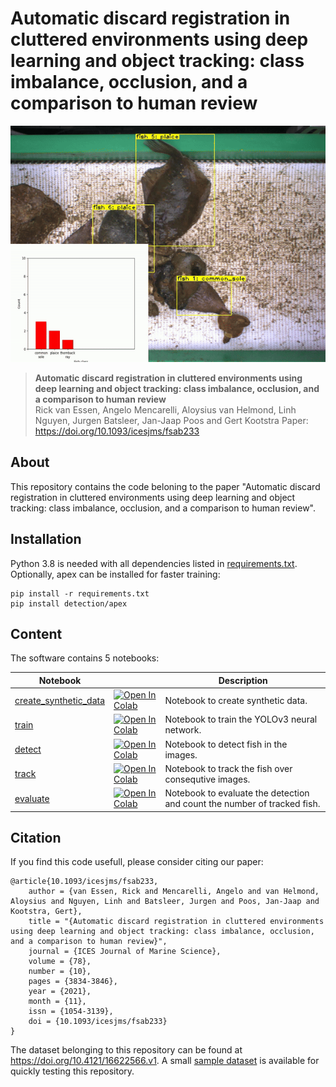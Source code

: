 # Automatic discard registration in cluttered environments using deep learning and object tracking: class imbalance, occlusion, and a comparison to human review

![tracking-example](tracking.gif "tracking-example")
> **Automatic discard registration in cluttered environments using deep learning and object tracking: class imbalance, occlusion, and a comparison to human review**\
> Rick van Essen, Angelo Mencarelli, Aloysius van Helmond, Linh Nguyen, Jurgen Batsleer, Jan-Jaap Poos and Gert Kootstra
> Paper: https://doi.org/10.1093/icesjms/fsab233

## About
This repository contains the code beloning to the paper "Automatic discard registration in cluttered environments using deep learning and object tracking: class imbalance, occlusion, and a comparison to human review". 

## Installation
Python 3.8 is needed with all dependencies listed in [requirements.txt](requirements.txt). Optionally, apex can be installed for faster training:

```commandline
pip install -r requirements.txt
pip install detection/apex
```

## Content
The software contains 5 notebooks:

| Notebook                               |                         | Description                                                                          |
|----------------------------------------|-------------------------|--------------------------------------------------------------------------------------|
| [create_synthetic_data](create_synthetic_data.ipynb) | [![Open In Colab](https://colab.research.google.com/assets/colab-badge.svg)](https://colab.research.google.com/github/WUR-ABE/automatic_discard_registration/blob/master/create_synthetic_data.ipynb) | Notebook to create synthetic data. |
| [train](train.ipynb)                   | [![Open In Colab](https://colab.research.google.com/assets/colab-badge.svg)](https://colab.research.google.com/github/WUR-ABE/automatic_discard_registration/blob/master/train.ipynb) | Notebook to train the YOLOv3 neural network.                                         |
| [detect](detect.ipynb)                   | [![Open In Colab](https://colab.research.google.com/assets/colab-badge.svg)](https://colab.research.google.com/github/WUR-ABE/automatic_discard_registration/blob/master/detect.ipynb) | Notebook to detect fish in the images.                                         |
| [track](track.ipynb)                   | [![Open In Colab](https://colab.research.google.com/assets/colab-badge.svg)](https://colab.research.google.com/github/WUR-ABE/automatic_discard_registration/blob/master/track.ipynb) | Notebook to track the fish over consequtive images.    |
| [evaluate](evaluate.ipynb)             | [![Open In Colab](https://colab.research.google.com/assets/colab-badge.svg)](https://colab.research.google.com/github/WUR-ABE/automatic_discard_registration/blob/master/evaluate.ipynb) | Notebook to evaluate the detection and count the number of tracked fish.           |


## Citation
If you find this code usefull, please consider citing our paper:

```text
@article{10.1093/icesjms/fsab233,
    author = {van Essen, Rick and Mencarelli, Angelo and van Helmond, Aloysius and Nguyen, Linh and Batsleer, Jurgen and Poos, Jan-Jaap and Kootstra, Gert},
    title = "{Automatic discard registration in cluttered environments using deep learning and object tracking: class imbalance, occlusion, and a comparison to human review}",
    journal = {ICES Journal of Marine Science},
    volume = {78},
    number = {10},
    pages = {3834-3846},
    year = {2021},
    month = {11},
    issn = {1054-3139},
    doi = {10.1093/icesjms/fsab233}
}
```

The dataset belonging to this repository can be found at https://doi.org/10.4121/16622566.v1. A small [sample dataset](https://drive.google.com/file/d/1TcyeeX0UjhWldbjhLkCRJIuktDNeAMJJ/view?usp=sharing) is available for quickly testing this repository.
